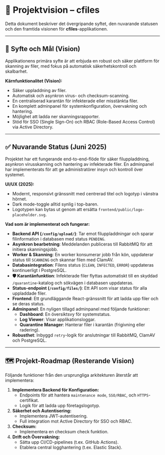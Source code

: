 # 🚀 Projektvision – cfiles

Detta dokument beskriver det övergripande syftet, den nuvarande statusen och den framtida visionen för **cfiles**-applikationen.

---

## 🎯 Syfte och Mål (Vision)

Applikationens primära syfte är att erbjuda en robust och säker plattform för skanning av filer, med fokus på automatisk säkerhetskontroll och skalbarhet.

**Kärnfunktionalitet (Vision):**
*   Säker uppladdning av filer.
*   Automatisk och asynkron virus- och checksum-scanning.
*   En centraliserad karantän för infekterade eller misstänkta filer.
*   En komplett adminpanel för systemkonfiguration, övervakning och hantering.
*   Möjlighet att ladda ner skanningsrapporter.
*   Stöd för SSO (Single Sign-On) och RBAC (Role-Based Access Control) via Active Directory.

---

## ✅ Nuvarande Status (Juni 2025)

Projektet har ett fungerande end-to-end-flöde för säker filuppladdning, asynkron virusskanning och hantering av infekterade filer. En adminpanel har implementerats för att ge administratörer insyn och kontroll över systemet.

**UI/UX (2025):**
*   Modernt, responsivt gränssnitt med centrerad titel och logotyp i vänstra hörnet.
*   Dark mode-toggle alltid synlig i top-baren.
*   Logotypen kan bytas ut genom att ersätta `frontend/public/logo-placeholder.svg`.

**Vad som är implementerat och fungerar:**
*   **Backend API (`/config/upload/`)**: Tar emot filuppladdningar och sparar filinformation i databasen med status `PENDING`.
*   **Asynkron bearbetning**: Meddelanden publiceras till RabbitMQ för att initiera skanningsjobb.
*   **Worker & Skanning**: En worker konsumerar jobb från kön, uppdaterar status till `SCANNING` och skannar filen med ClamAV.
*   **Databasintegration**: Filens status (`CLEAN`, `INFECTED`, `ERROR`) uppdateras kontinuerligt i PostgreSQL.
*   **🛡️ Karantänfunktion**: Infekterade filer flyttas automatiskt till en skyddad `/quarantine`-katalog och sökvägen i databasen uppdateras.
*   **Status-endpoint (`/config/files/`)**: Ett API som visar status för alla uppladdade filer.
*   **Frontend**: Ett grundläggande React-gränssnitt för att ladda upp filer och se deras status.
*   **Adminpanel**: En nyligen tillagd adminpanel med följande funktioner:
    *   **Dashboard**: En översiktsvy för systemstatus.
    *   **Log Viewer**: Visar applikationsloggar.
    *   **Quarantine Manager**: Hanterar filer i karantän (frigivning eller radering).
*   **Robusthet**: Inbyggd `retry`-logik för anslutningar till RabbitMQ, ClamAV och PostgreSQL.

---

## 🗺️ Projekt-Roadmap (Resterande Vision)

Följande funktioner från den ursprungliga arkitekturen återstår att implementera:

1.  **Implementera Backend för Konfiguration:**
    *   Endpoints för att hantera `maintenance mode`, `SSO/RBAC`, och `HTTPS`-certifikat.
    *   Logik för att ladda upp företagslogotyp.
2.  **Säkerhet och Autentisering:**
    *   Implementera JWT-autentisering.
    *   Full integration mot Active Directory för SSO och RBAC.
3.  **Checksum:**
    *   Implementera en checksum check funktion.
4.  **Drift och Övervakning:**
    *   Sätta upp CI/CD-pipelines (t.ex. GitHub Actions).
    *   Etablera central logghantering (t.ex. Elastic Stack).
